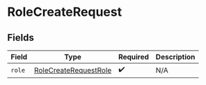 # RoleCreateRequest


## Fields

| Field                                                                 | Type                                                                  | Required                                                              | Description                                                           |
| --------------------------------------------------------------------- | --------------------------------------------------------------------- | --------------------------------------------------------------------- | --------------------------------------------------------------------- |
| `role`                                                                | [RoleCreateRequestRole](../../models/shared/rolecreaterequestrole.md) | :heavy_check_mark:                                                    | N/A                                                                   |